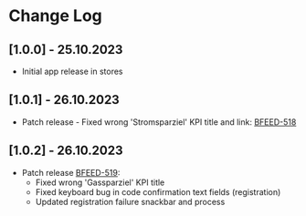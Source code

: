 # Change Log

## [1.0.0] - 25.10.2023
- Initial app release in stores

## [1.0.1] - 26.10.2023
- Patch release - Fixed wrong 'Stromsparziel' KPI title and link: [BFEED-518](https://jira.ti8m.ch/browse/BFEED-518)

## [1.0.2] - 26.10.2023
- Patch release [BFEED-519](https://jira.ti8m.ch/browse/BFEED-519):
  - Fixed wrong 'Gassparziel' KPI title
  - Fixed keyboard bug in code confirmation text fields (registration)
  - Updated registration failure snackbar and process